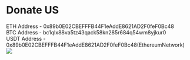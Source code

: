 <h1>Donate US</h1>
ETH Address - 0x89b0E02CBEFFFB44F1eAddE8621AD2F0feF0Bc48<br>
BTC Address - bc1qlx88va5tz43qack58kn285r684q54wm8yjkur0<br>
USDT Address - 0x89b0E02CBEFFFB44F1eAddE8621AD2F0feF0Bc48(EthereumNetwork)<br>


<img src="https://user-images.githubusercontent.com/66734606/131227736-add45183-e3b9-4b42-977e-d946845331ba.jpg">

